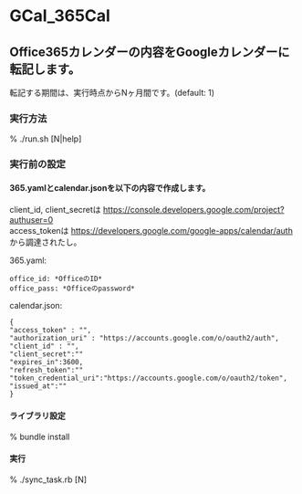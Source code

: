 # GCal_365Cal

## Office365カレンダーの内容をGoogleカレンダーに転記します。
転記する期間は、実行時点からNヶ月間です。(default: 1)

### 実行方法

% ./run.sh [N|help]

### 実行前の設定
#### 365.yamlとcalendar.jsonを以下の内容で作成します。  
client_id, client_secretは https://console.developers.google.com/project?authuser=0  
access_tokenは https://developers.google.com/google-apps/calendar/auth
から調達されたし。

365.yaml:
```
office_id: *OfficeのID*  
office_pass: *Officeのpassword*  
```

calendar.json:

```
{  
"access_token" : "",  
"authorization_uri" : "https://accounts.google.com/o/oauth2/auth",  
"client_id" : "",  
"client_secret":""  
"expires_in":3600,  
"refresh_token":""  
"token_credential_uri":"https://accounts.google.com/o/oauth2/token",  
"issued_at":""  
}
```

#### ライブラリ設定  
% bundle install

#### 実行
% ./sync_task.rb [N]  


